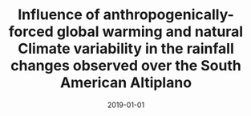 ---
title: "Influence of anthropogenically-forced global warming and natural Climate variability in the rainfall changes observed over the South American Altiplano"
collection: publications
permalink: /publication/2019-01-01-Influence-of-anthropogenically-forced-global-warming-and-natural-Climate-variability-in-the-rainfall-changes-observed-over-the-South-American-Altiplano
date: 2019-01-01
venue: 'Frontiers in Environmental Science'
paperurl: 'https://www.frontiersin.org/articles/10.3389/fenvs.2019.00087/full'
citation: ' Vera, Carolina S.,  Diaz, Leandro B.,  Saurral, Ramiro I., &quot;Influence of anthropogenically-forced global warming and natural Climate variability in the rainfall changes observed over the South American Altiplano.&quot; Frontiers in Environmental Science, 2019.'
---